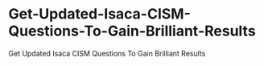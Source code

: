# Get-Updated-Isaca-CISM-Questions-To-Gain-Brilliant-Results
Get Updated Isaca CISM Questions To Gain Brilliant Results
